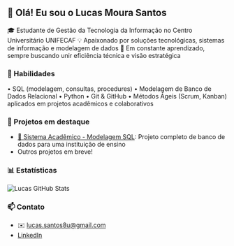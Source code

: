 ## 👋 Olá! Eu sou o Lucas Moura Santos

🎓 Estudante de Gestão da Tecnologia da Informação no Centro Universitário UNIFECAF
💡 Apaixonado por soluções tecnológicas, sistemas de informação e modelagem de dados
🚀 Em constante aprendizado, sempre buscando unir eficiência técnica e visão estratégica


### 🧠 Habilidades
• SQL (modelagem, consultas, procedures)
• Modelagem de Banco de Dados Relacional
• Python
• Git & GitHub
• Métodos Ágeis (Scrum, Kanban) aplicados em projetos acadêmicos e colaborativos

### 📂 Projetos em destaque
- [📘 Sistema Acadêmico - Modelagem SQL](https://github.com/Lucaspss5/Faculdade.git): Projeto completo de banco de dados para uma instituição de ensino
- Outros projetos em breve!

### 📊 Estatísticas
![Lucas GitHub Stats](https://github-readme-stats.vercel.app/api?username=Lucaspss5&show_icons=true&theme=tokyonight)

### 📫 Contato
- ✉️ lucas.santos8u@gmail.com 
- [LinkedIn](https://www.linkedin.com/in/lucas-moura-santos-b43654134?utm_source=share&utm_campaign=share_via&utm_content=profile&utm_medium=ios_app)
<!---
Lucaspss5/Lucaspss5 is a ✨ special ✨ repository becaus its `README.md` (this file) appears on your GitHub profile.
You can click the Preview link to take a look at your changes.
--->
